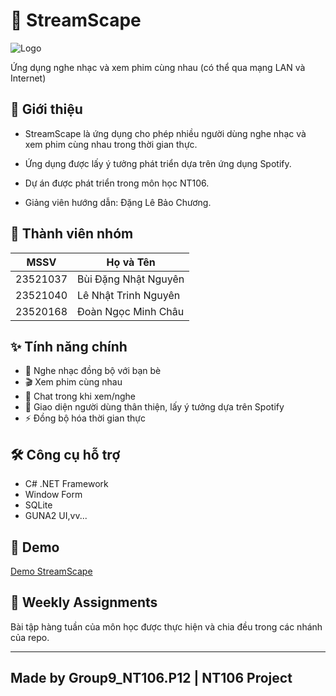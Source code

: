 
# 🎵 StreamScape

![Logo](https://github.com/user-attachments/assets/b2a920b1-0386-4286-8e05-e80e1bf40c42)
  
Ứng dụng nghe nhạc và xem phim cùng nhau (có thể qua mạng LAN và Internet)

## 📝 Giới thiệu
- StreamScape là ứng dụng cho phép nhiều người dùng nghe nhạc và xem phim cùng nhau trong thời gian thực.

- Ứng dụng được lấy ý tưởng phát triển dựa trên ứng dụng Spotify.

- Dự án được phát triển trong môn học NT106.

- Giảng viên hướng dẫn: Đặng Lê Bảo Chương.

## 👥 Thành viên nhóm
| MSSV     | Họ và Tên              | 
|----------|------------------------|
| 23521037 | Bùi Đặng Nhật Nguyên   |
| 23521040 | Lê Nhật Trinh Nguyên   |
| 23520168 | Đoàn Ngọc Minh Châu    |

## ✨ Tính năng chính
- 🎵 Nghe nhạc đồng bộ với bạn bè
- 🎬 Xem phim cùng nhau
- 💬 Chat trong khi xem/nghe
- 🎨 Giao diện người dùng thân thiện, lấy ý tưởng dựa trên Spotify
- ⚡ Đồng bộ hóa thời gian thực

## 🛠️ Công cụ hỗ trợ
- C# .NET Framework
- Window Form
- SQLite
- GUNA2 UI,vv...

## 📸 Demo
[Demo StreamScape]([https://github.com](https://drive.google.com/drive/folders/1WSM2MB-4uMsacAE84YnhlI1rkLb5_Fe1))

## 📝 Weekly Assignments
Bài tập hàng tuần của môn học được thực hiện và chia đều trong các nhánh của repo.


---

## Made by Group9_NT106.P12 | NT106 Project
